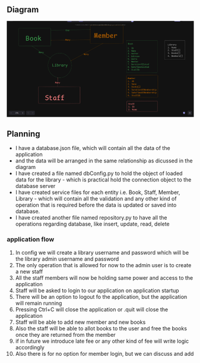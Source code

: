 ## Diagram
![Plan Of Project](image.png)

## Planning
- I have a database.json file, which will contain all the data of the application
- and the data will be arranged in the same relationship as dicussed in the diagram
- I have created a file named dbConfig.py to hold the object of loaded data for the library - which is practical hold the connection object to the database server 
- I have created service files for each entity i.e. Book, Staff, Member, Library - which will contain all the validation and any other kind of operation that is required before the data is updated or saved into database. 
- I have created another file named repository.py to have all the operations regarding database, like insert, update, read, delete

### application flow
1. In config we will create a library username and password which will be the library admin username and password
2. The only operation that is allowed for now to the admin user is to create a new staff
3. All the staff members will now be holding same power and access to the application
4. Staff will be asked to login to our application on application startup
5. There will be an option to logout fo the application, but the application will remain running
6. Pressing Ctrl+C will close the application or .quit will close the application
7. Staff will be able to add new member and new books
8. Also the staff will be able to allot books to the user and free the books once they are returned from the member
9. if in future we introduce late fee or any other kind of fee will write logic accordingly
10. Also there is for no option for member login, but we can discuss and add